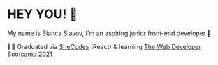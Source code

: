 # HEY YOU! 👋
My name is Bianca Slavov, I'm an aspiring junior front-end developer 🐥 

👩‍💻 Graduated via [SheCodes](https://www.shecodes.io/workshops) (React) & learning [The Web Developer Bootcamp 2021](https://www.udemy.com/course/the-web-developer-bootcamp/)

